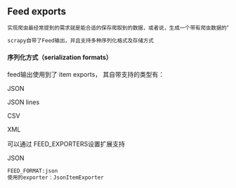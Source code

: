 ## Feed exports

```python
实现爬虫最经常提到的需求就是能合适的保存爬取到的数据，或者说，生成一个带有爬虫数据的“输出文件”（通常叫“输出feed”），来供其他系统使用；

scrapy自带了Feed输出，并且支持多种序列化格式及存储方式

```



#### 序列化方式（serialization formats）

feed输出使用到了 item exports， 其自带支持的类型有：

JSON

JSON lines

CSV

XML

可以通过 FEED_EXPORTERS设置扩展支持



JSON

```python
FEED_FORMAT:json
使用的exporter：JsonItemExporter

```



